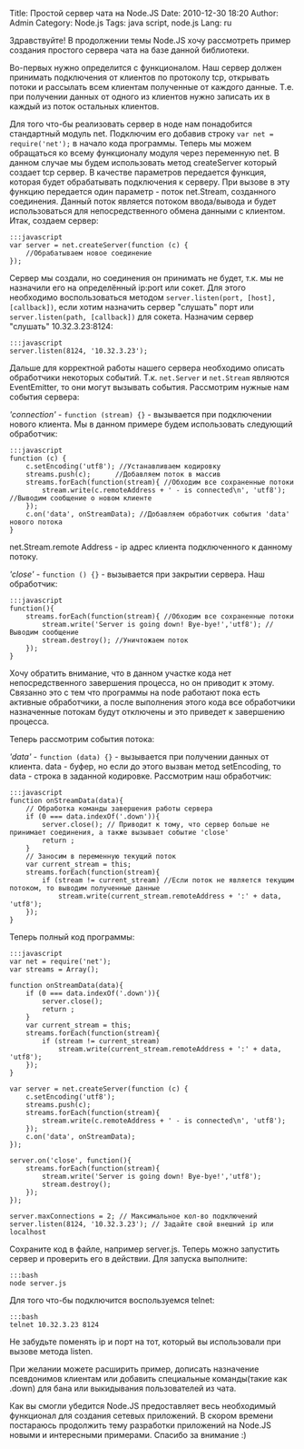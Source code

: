 Title: Простой сервер чата на Node.JS
Date: 2010-12-30 18:20
Author: Admin
Category: Node.js
Tags: java script, node.js
Lang: ru

Здравствуйте! В продолжении темы Node.JS хочу рассмотреть пример
создания простого сервера чата на базе данной библиотеки.

Во-первых нужно определится с функционалом. Наш сервер должен принимать
подключения от клиентов по протоколу tcp, открывать потоки и рассылать
всем клиентам полученные от каждого данные. Т.е. при получении данных от
одного из клиентов нужно записать их в каждый из поток остальных
клиентов.

Для того что-бы реализовать сервер в ноде нам понадобится стандартный
модуль net. Подключим его добавив строку `var net = require('net');` в
начало кода программы. Теперь мы можем обращаться ко всему функционалу
модуля через переменную net. В данном случае мы будем использовать метод
createServer который создает tcp сервер. В качестве параметров
передается функция, которая будет обрабатывать подключения к серверу.
При вызове в эту функцию передается один параметр - поток net.Stream,
созданного соединения. Данный поток является потоком ввода/вывода и
будет использоваться для непосредственного обмена данными с клиентом.
Итак, создаем сервер:

	:::javascript
	var server = net.createServer(function (c) {
		//Обрабатываем новое соединение
	});

Сервер мы создали, но соединения он принимать не будет, т.к. мы не
назначили его на определённый ip:port или сокет. Для этого необходимо
воспользоваться методом `server.listen(port, [host], [callback])`, если
хотим назначить сервер "слушать" порт или
`server.listen(path, [callback])` для сокета. Назначим сервер "слушать"
10.32.3.23:8124:

	:::javascript
	server.listen(8124, '10.32.3.23');

Дальше для корректной работы нашего сервера необходимо описать
обработчики некоторых событий. Т.к. `net.Server` и `net.Stream` являются
EventEmitter, то они могут вызывать события. Рассмотрим нужные нам
события сервера:

*'connection'* - `function (stream) {}` - вызывается при подключении
нового клиента. Мы в данном примере будем использовать следующий
обработчик:

	:::javascript
	function (c) {
	    c.setEncoding('utf8'); //Устанавливаем кодировку
	    streams.push(c);      //Добавляем поток в массив
	    streams.forEach(function(stream){ //Обходим все сохраненные потоки
	        stream.write(c.remoteAddress + ' - is connected\n', 'utf8'); //Выводим сообщение о новом клиенте
	    });
	    c.on('data', onStreamData); //Добавляем обработчик события 'data' нового потока
	}

net.Stream.remote Address - ip адрес клиента подключенного к данному
потоку.

*'close'* - `function () {}` - вызывается при закрытии сервера. Наш
обработчик:

	:::javascript
	function(){
	    streams.forEach(function(stream){ //Обходим все сохраненные потоки
	        stream.write('Server is going down! Bye-bye!','utf8'); //Выводим сообщение
	        stream.destroy(); //Уничтожаем поток
	    });
	}

Хочу обратить внимание, что в данном участке кода нет непосредственного
завершения процесса, но он приводит к этому. Связанно это с тем что
программы на node работают пока есть активные обработчики, а после
выполнения этого кода все обработчики назначенные потокам будут
отключены и это приведет к завершению процесса.

Теперь рассмотрим события потока:

*'data'* - `function (data) {}` - вызывается при получении данных от
клиента. data - буфер, но если до этого вызван метод setEncoding, то
data - строка в заданной кодировке. Рассмотрим наш обработчик:

	:::javascript
	function onStreamData(data){
	    // Обработка команды завершения работы сервера
	    if (0 === data.indexOf('.down')){
	        server.close(); // Приводит к тому, что сервер больше не принимает соединения, а также вызывает событие 'close'
	        return ;
	    }
	    // Заносим в переменную текущий поток
	    var current_stream = this;
	    streams.forEach(function(stream){
	        if (stream != current_stream) //Если поток не является текущим потоком, то выводим полученные данные
	            stream.write(current_stream.remoteAddress + ':' + data, 'utf8');
	    });
	}

Теперь полный код программы:

	:::javascript
	var net = require('net');
	var streams = Array();
	 
	function onStreamData(data){
	    if (0 === data.indexOf('.down')){
	        server.close();
	        return ;
	    }
	    var current_stream = this;
		streams.forEach(function(stream){
		    if (stream != current_stream)
	    		stream.write(current_stream.remoteAddress + ':' + data, 'utf8');
		});
	}
	 
	var server = net.createServer(function (c) {
	    c.setEncoding('utf8');
		streams.push(c);
		streams.forEach(function(stream){
			stream.write(c.remoteAddress + ' - is connected\n', 'utf8');
		});
		c.on('data', onStreamData);
	});
	 
	server.on('close', function(){
	    streams.forEach(function(stream){
	        stream.write('Server is going down! Bye-bye!','utf8');
	        stream.destroy();
	    });
	});
	 
	server.maxConnections = 2; // Максимальное кол-во подключений
	server.listen(8124, '10.32.3.23'); // Задайте свой внешний ip или localhost

Сохраните код в файле, например server.js. Теперь можно запустить сервер
и проверить его в действии. Для запуска выполните:

	:::bash
	node server.js

Для того что-бы подключится воспользуемся telnet:

	:::bash
	telnet 10.32.3.23 8124

Не забудьте поменять ip и порт на тот, который вы использовали при
вызове метода listen.

При желании можете расширить пример, дописать назначение псевдонимов
клиентам или добавить специальные команды(такие как .down) для бана или
выкидывания пользователей из чата.

Как вы смогли убедится Node.JS предоставляет весь необходимый функционал
для создания сетевых приложений. В скором времени постараюсь продолжить
тему разработки приложений на Node.JS новыми и интересными примерами.
Спасибо за внимание :)
